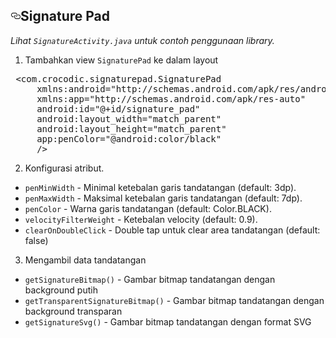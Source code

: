 <article class="markdown-body entry-content" itemprop="text"><h1><a href="#android-signature-pad" aria-hidden="true" class="anchor" id="user-content-android-signature-pad"><svg aria-hidden="true" class="octicon octicon-link" height="16" version="1.1" viewBox="0 0 16 16" width="16"><path fill-rule="evenodd" d="M4 9h1v1H4c-1.5 0-3-1.69-3-3.5S2.55 3 4 3h4c1.45 0 3 1.69 3 3.5 0 1.41-.91 2.72-2 3.25V8.59c.58-.45 1-1.27 1-2.09C10 5.22 8.98 4 8 4H4c-.98 0-2 1.22-2 2.5S3 9 4 9zm9-3h-1v1h1c1 0 2 1.22 2 2.5S13.98 12 13 12H9c-.98 0-2-1.22-2-2.5 0-.83.42-1.64 1-2.09V6.25c-1.09.53-2 1.84-2 3.25C6 11.31 7.55 13 9 13h4c1.45 0 3-1.69 3-3.5S14.5 6 13 6z"></path></svg></a>Signature Pad</h1>
<p><em>Lihat <code>SignatureActivity.java</code> untuk contoh penggunaan library.</em></p>
<ol>
<li>Tambahkan view <code>SignaturePad</code> ke dalam layout</li>
</ol>
<div class="highlight highlight-text-xml"><pre> &lt;<span class="pl-ent">com</span>.crocodic.signaturepad.SignaturePad
     <span class="pl-e">xmlns</span><span class="pl-e">:</span><span class="pl-e">android</span>=<span class="pl-s"><span class="pl-pds">"</span>http://schemas.android.com/apk/res/android<span class="pl-pds">"</span></span>
     <span class="pl-e">xmlns</span><span class="pl-e">:</span><span class="pl-e">app</span>=<span class="pl-s"><span class="pl-pds">"</span>http://schemas.android.com/apk/res-auto<span class="pl-pds">"</span></span>
     <span class="pl-e">android</span><span class="pl-e">:</span><span class="pl-e">id</span>=<span class="pl-s"><span class="pl-pds">"</span>@+id/signature_pad<span class="pl-pds">"</span></span>
     <span class="pl-e">android</span><span class="pl-e">:</span><span class="pl-e">layout_width</span>=<span class="pl-s"><span class="pl-pds">"</span>match_parent<span class="pl-pds">"</span></span>
     <span class="pl-e">android</span><span class="pl-e">:</span><span class="pl-e">layout_height</span>=<span class="pl-s"><span class="pl-pds">"</span>match_parent<span class="pl-pds">"</span></span>
     <span class="pl-e">app</span><span class="pl-e">:</span><span class="pl-e">penColor</span>=<span class="pl-s"><span class="pl-pds">"</span>@android:color/black<span class="pl-pds">"</span></span>
     /&gt;</pre></div>
<ol start="2">
<li>Konfigurasi atribut.</li>
</ol>
<ul>
<li><code>penMinWidth</code> - Minimal ketebalan garis tandatangan (default: 3dp).</li>
<li><code>penMaxWidth</code> - Maksimal ketebalan garis tandatangan (default: 7dp).</li>
<li><code>penColor</code> - Warna garis tandatangan (default: Color.BLACK).</li>
<li><code>velocityFilterWeight</code> - Ketebalan velocity (default: 0.9).</li>
<li><code>clearOnDoubleClick</code> - Double tap untuk clear area tandatangan (default: false)</li>
</ul>
<ol start="3">
<li>Mengambil data tandatangan</li>
</ol>
<ul>
<li><code>getSignatureBitmap()</code> - Gambar bitmap tandatangan dengan background putih</li>
<li><code>getTransparentSignatureBitmap()</code> - Gambar bitmap tandatangan dengan background transparan</li>
<li><code>getSignatureSvg()</code> - Gambar bitmap tandatangan dengan format SVG</li>
</ul>
</article>